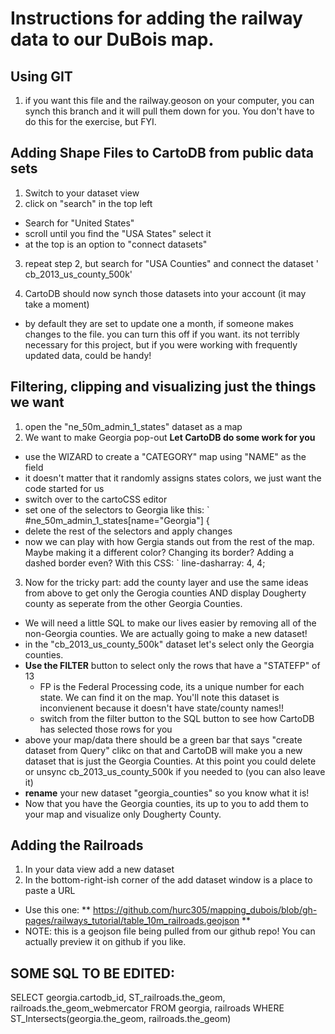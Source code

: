 # Instructions for adding the railway data to our DuBois map.

## Using GIT
1. if you want this file and the railway.geoson on your computer, you can synch this branch and it will pull them down for you. You don't have to do this for the exercise, but FYI.

## Adding Shape Files to CartoDB from public data sets
1. Switch to your dataset view
2. click on "search" in the top left
  - Search for "United States"
  - scroll until you find the "USA States" select it
  - at the top is an option to "connect datasets"
3. repeat step 2, but search for "USA Counties" and connect the dataset '
cb_2013_us_county_500k'

4. CartoDB should now synch those datasets into your account (it may take a moment)
  - by default they are set to update one a month, if someone makes changes to the file. you can turn this off if you want. its not terribly necessary for this project, but if you were working with frequently updated data, could be handy!

## Filtering, clipping and visualizing just the things we want
1. open the "ne_50m_admin_1_states" dataset as a map
2. We want to make Georgia pop-out **Let CartoDB do some work for you**
  - use the WIZARD to create a "CATEGORY" map using "NAME" as the field
  - it doesn't matter that it randomly assigns states colors, we just want the code started for us
  - switch over to the cartoCSS editor
  - set one of the selectors to Georgia like this:
` #ne_50m_admin_1_states[name="Georgia"] {
  - delete the rest of the selectors and apply changes
  - now we can play with how Gergia stands out from the rest of the map. Maybe making it a different color? Changing its border? Adding a dashed border even? With this CSS: ` line-dasharray: 4, 4;

3. Now for the tricky part: add the county layer and use the same ideas from above to get only the Gerogia counties AND display Dougherty county as seperate from the other Georgia Counties.
 - We will need a little SQL to make our lives easier by removing all of the non-Georgia counties. We are actually going to make a new dataset!
 - in the "cb_2013_us_county_500k" dataset let's select only the Georgia counties. 
 - **Use the FILTER** button to select only the rows that have a "STATEFP" of 13
   - FP is the Federal Processing code, its a unique number for each state. We can find it on the map. You'll note this dataset is inconvienent because it doesn't have state/county names!!
   - switch from the filter button to the SQL button to see how CartoDB has selected those rows for you
 - above your map/data there should be a green bar that says "create dataset from Query" clikc on that and CartoDB will make you a new dataset that is just the Georgia Counties. At this point you could delete or unsync cb_2013_us_county_500k if you needed to (you can also leave it)
 - **rename** your new dataset "georgia_counties" so you know what it is!
 - Now that you have the Georgia counties, its up to you to add them to your map and visualize only Dougherty County.

## Adding the Railroads
1. In your data view add a new dataset
2. In the bottom-right-ish corner of the add dataset window is a place to paste a URL
  - Use this one: ** https://github.com/hurc305/mapping_dubois/blob/gh-pages/railways_tutorial/table_10m_railroads.geojson **
  - NOTE: this is a geojson file being pulled from our github repo! You can actually preview it on github if you like.

## SOME SQL TO BE EDITED:
SELECT georgia.cartodb_id, ST_railroads.the_geom, railroads.the_geom_webmercator  FROM georgia, railroads WHERE ST_Intersects(georgia.the_geom, railroads.the_geom)
